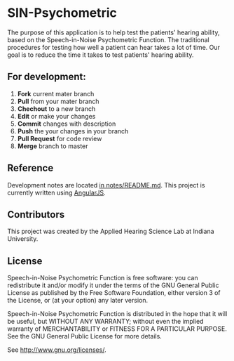 # SIN-Psychometric
The purpose of this application is to help test the patients' hearing ability,
based on the Speech-in-Noise Psychometric Function.
The traditional procedures for testing how well a patient can hear takes a lot of time.
Our goal is to reduce the time it takes to test patients' hearing ability.

## For development:

1. **Fork** current mater branch
2. **Pull** from your mater branch
3. **Chechout** to a new branch 
4. **Edit** or make your changes
5. **Commit** changes with description
6. **Push** the your changes in your branch
7. **Pull Request** for code review
8. **Merge** branch to master

## Reference

Development notes are located [in notes/README.md](notes/README.md).
This project is currently written using [AngularJS](https://angularjs.org/).

## Contributors

This project was created by the Applied Hearing Science Lab at Indiana University. 

## License

Speech-in-Noise Psychometric Function is free software: you can redistribute it and/or modify
it under the terms of the GNU General Public License as published by
the Free Software Foundation, either version 3 of the License, or
(at your option) any later version.

Speech-in-Noise Psychometric Function is distributed in the hope that it will be useful,
but WITHOUT ANY WARRANTY; without even the implied warranty of
MERCHANTABILITY or FITNESS FOR A PARTICULAR PURPOSE.  See the
GNU General Public License for more details.

See [<http://www.gnu.org/licenses/>](http://www.gnu.org/licenses/).
